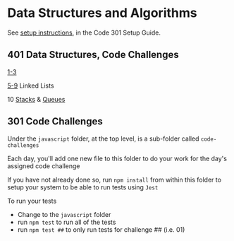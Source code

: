 # Data Structures and Algorithms

See [setup instructions](https://codefellows.github.io/setup-guide/code-301/3-code-challenges), in the Code 301 Setup Guide.

## 401 Data Structures, Code Challenges

[1-3](java/README.md)

[5-9](javads/lib/src/main/java/javads/linkedList/README.md) Linked Lists

10 [Stacks](javads/lib/src/main/java/javads/stack/README.md) & [Queues](javads/lib/src/main/java/javads/queue/README.md)

## 301 Code Challenges

Under the `javascript` folder, at the top level, is a sub-folder called `code-challenges`

Each day, you'll add one new file to this folder to do your work for the day's assigned code challenge

If you have not already done so, run `npm install` from within this folder to setup your system to be able to run tests using `Jest`

To run your tests

- Change to the `javascript` folder
- run `npm test` to run all of the tests
- run `npm test ##` to only run tests for challenge ## (i.e. 01)
